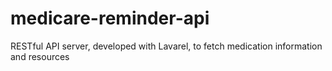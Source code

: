 # medicare-reminder-api
RESTful API server, developed with Lavarel, to fetch medication information and resources 
